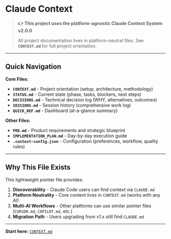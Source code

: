 # Claude Context

> **👉 This project uses the platform-agnostic Claude Context System v2.0.0**
>
> All project documentation lives in platform-neutral files.
> See **`CONTEXT.md`** for full project orientation.

---

## Quick Navigation

**Core Files:**
- **`CONTEXT.md`** - Project orientation (setup, architecture, methodology)
- **`STATUS.md`** - Current state (phase, tasks, blockers, next steps)
- **`DECISIONS.md`** - Technical decision log (WHY, alternatives, outcomes)
- **`SESSIONS.md`** - Session history (comprehensive work log)
- **`QUICK_REF.md`** - Dashboard (at-a-glance summary)

**Other Files:**
- **`PRD.md`** - Product requirements and strategic blueprint
- **`IMPLEMENTATION_PLAN.md`** - Day-by-day execution guide
- **`.context-config.json`** - Configuration (preferences, workflow, quality rules)

---

## Why This File Exists

This lightweight pointer file provides:

1. **Discoverability** - Claude Code users can find context via `CLAUDE.md`
2. **Platform Neutrality** - Core content lives in `CONTEXT.md` (works with any AI)
3. **Multi-AI Workflows** - Other platforms can use similar pointer files (`CURSOR.md`, `COPILOT.md`, etc.)
4. **Migration Path** - Users upgrading from v1.x still find `CLAUDE.md`

---

**Start here:** [`CONTEXT.md`](./CONTEXT.md)
